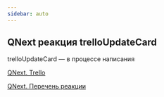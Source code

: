 ```yaml
---
sidebar: auto
---
```


## QNext реакция trelloUpdateCard

trelloUpdateCard — в процессе написания





[QNext. Trello](/docs-test/ph/QNext-admin-trello-about-02-16)

[QNext. Перечень реакции](/docs-test/ph/QNext-admin-reaction-about-05-01)